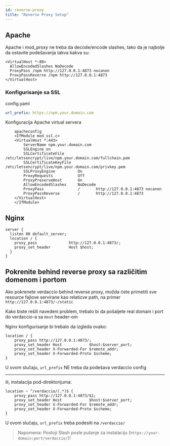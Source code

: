 ```yaml
---
id: reverse-proxy
title: "Reverse Proxy Setup"
---
```


## Apache

Apache i mod_proxy ne treba da decode/encode slashes, tako da je najbolje da ostavite podešavanja takva kakva su:

    <VirtualHost *:80>
      AllowEncodedSlashes NoDecode
      ProxyPass /npm http://127.0.0.1:4873 nocanon
      ProxyPassReverse /npm http://127.0.0.1:4873
    </VirtualHost>
    

### Konfigurisanje sa SSL

config.yaml

```yaml
url_prefix: https://npm.your.domain.com
```

Konfiguracija Apache virtual servera

        apacheconfig
        <IfModule mod_ssl.c>
        <VirtualHost *:443>
            ServerName npm.your.domain.com
            SSLEngine on
            SSLCertificateFile      /etc/letsencrypt/live/npm.your.domain.com/fullchain.pem
            SSLCertificateKeyFile   /etc/letsencrypt/live/npm.your.domain.com/privkey.pem
            SSLProxyEngine          On
            ProxyRequests           Off
            ProxyPreserveHost       On
            AllowEncodedSlashes     NoDecode
            ProxyPass               /       http://127.0.0.1:4873 nocanon
            ProxyPassReverse        /       http://127.0.0.1:4873
        </VirtualHost>
        </IfModule>
    

## Nginx

    server {
      listen 80 default_server;
      location / {
        proxy_pass              http://127.0.0.1:4873/;
        proxy_set_header        Host $host;
      }
    }
    

## Pokrenite behind reverse proxy sa različitim domenom i portom

Ako pokrenete verdaccio behind reverse proxy, možda ćete primetiti sve resource fajlove servirane kao relaticve path, na primer `http://127.0.0.1:4873/-/static`

Kako biste rešili navedeni problem, trebalo bi da pošaljete real domain i port do verdaccio-a sa `Host` header-om

Nginx konfigurisanje bi trebalo da izgleda ovako:

```nginx
location / {
    proxy_pass http://127.0.0.1:4873/;
    proxy_set_header Host            $host:$server_port;
    proxy_set_header X-Forwarded-For $remote_addr;
    proxy_set_header X-Forwarded-Proto $scheme;
}
```

U ovom slučaju, `url_prefix` NE treba da podešava verdaccio config

* * *

ili, instalacija pod-direktorijuma:

```nginx
location ~ ^/verdaccio/(.*)$ {
    proxy_pass http://127.0.0.1:4873/$1;
    proxy_set_header Host            $host:$server_port;
    proxy_set_header X-Forwarded-For $remote_addr;
    proxy_set_header X-Forwarded-Proto $scheme;
}
```

U ovom slučaju, `url_prefix` treba podesiti na `/verdaccio/`

> Napomena: Postoji Slash posle putanje za instalaciju (`https://your-domain:port/verdaccio/`)!